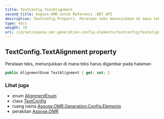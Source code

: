 ```yaml
---
title: TextConfig.TextAlignment
second_title: Aspose.OMR untuk Referensi .NET API
description: TextConfig Properti. Perataan teks menunjukkan di mana teks harus digambar pada halaman
type: docs
weight: 70
url: /id/net/aspose.omr.generation.config.elements/textconfig/textalignment/
---
```

## TextConfig.TextAlignment property

Perataan teks, menunjukkan di mana teks harus digambar pada halaman

```csharp
public AlignmentEnum TextAlignment { get; set; }
```

### Lihat juga

* enum [AlignmentEnum](../../../aspose.omr.generation.config.enums/alignmentenum/)
* class [TextConfig](../)
* ruang nama [Aspose.OMR.Generation.Config.Elements](../../textconfig/)
* perakitan [Aspose.OMR](../../../)


